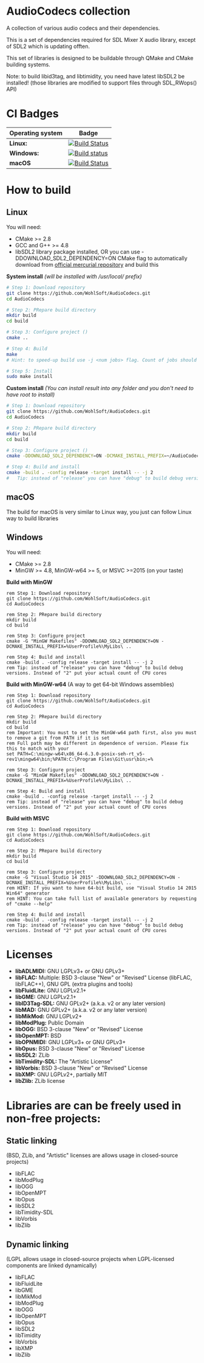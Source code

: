 # AudioCodecs collection

A collection of various audio codecs and their dependencies.

This is a set of dependencies required for SDL Mixer X audio library, except of SDL2 which is updating offten.

This set of libraries is designed to be buildable through QMake and CMake building systems.

Note: to build libid3tag, and libtimidity, you need have latest libSDL2 be installed! (those libraries are modified to support files through SDL_RWops() API)

# CI Badges

| Operating system | Badge |
|-------------|--------------------|
| **Linux:** | [![Build Status](https://semaphoreci.com/api/v1/wohlstand/audiocodecs/branches/master/shields_badge.svg)](https://semaphoreci.com/wohlstand/audiocodecs) |
| **Windows:** | [![Build status](https://ci.appveyor.com/api/projects/status/fjmpe4luqbll8x6l?svg=true)](https://ci.appveyor.com/project/Wohlstand/audiocodecs) |
| **macOS** | [![Build Status](https://travis-ci.org/WohlSoft/AudioCodecs.svg?branch=master)](https://travis-ci.org/WohlSoft/AudioCodecs) |

# How to build

## Linux
You will need:
* CMake >= 2.8
* GCC and G++ >= 4.8
* libSDL2 library package installed, OR you can use -DDOWNLOAD_SDL2_DEPENDENCY=ON CMake flag to automatically download from [official mercurial repository](https://hg.libsdl.org/SDL/) and build this

**System install** _(will be installed with /usr/local/ prefix)_
```bash
# Step 1: Download repository
git clone https://github.com/WohlSoft/AudioCodecs.git
cd AudioCodecs

# Step 2: PRepare build directory
mkdir build
cd build

# Step 3: Configure project ()
cmake ..

# Step 4: Build
make
# Hint: to speed-up build use -j <num jobs> flag. Count of jobs should be equal number of CPU cores

# Step 5: Install
sudo make install
```

**Custom install** _(You can install result into any folder and you don't need to have root to install)_
```bash
# Step 1: Download repository
git clone https://github.com/WohlSoft/AudioCodecs.git
cd AudioCodecs

# Step 2: PRepare build directory
mkdir build
cd build

# Step 3: Configure project ()
cmake -DDOWNLOAD_SDL2_DEPENDENCY=ON -DCMAKE_INSTALL_PREFIX=~/AudioCodecs/ ..

# Step 4: Build and install
cmake -build . -config release -target install -- -j 2
#   Tip: instead of "release" you can have "debug" to build debug versions. Instead of "2" put your actual count of CPU cores
```

## macOS
The build for macOS is very similar to Linux way, you just can follow Linux way to build libraries

## Windows
You will need:
* CMake >= 2.8
* MinGW >= 4.8, MinGW-w64 >= 5, or MSVC >=2015 (on your taste)

**Build with MinGW**
```winbatch
rem Step 1: Download repository
git clone https://github.com/WohlSoft/AudioCodecs.git
cd AudioCodecs

rem Step 2: PRepare build directory
mkdir build
cd build

rem Step 3: Configure project
cmake -G "MinGW Makefiles" -DDOWNLOAD_SDL2_DEPENDENCY=ON -DCMAKE_INSTALL_PREFIX=%UserProfile%\MyLibs\ ..

rem Step 4: Build and install
cmake -build . -config release -target install -- -j 2
rem Tip: instead of "release" you can have "debug" to build debug versions. Instead of "2" put your actual count of CPU cores
```

**Build with MinGW-w64** (A way to get 64-bit Windows assemblies)
```winbatch
rem Step 1: Download repository
git clone https://github.com/WohlSoft/AudioCodecs.git
cd AudioCodecs

rem Step 2: PRepare build directory
mkdir build
cd build
rem Important: You must to set the MinGW-w64 path first, also you must to remove a git from PATH if it is set
rem Full path may be different in dependence of version. Please fix this to match with your
set PATH=C:\mingw-w64\x86_64-6.3.0-posix-seh-rt_v5-rev1\mingw64\bin;%PATH:C:\Program Files\Git\usr\bin;=%

rem Step 3: Configure project
cmake -G "MinGW Makefiles" -DDOWNLOAD_SDL2_DEPENDENCY=ON -DCMAKE_INSTALL_PREFIX=%UserProfile%\MyLibs\ ..

rem Step 4: Build and install
cmake -build . -config release -target install -- -j 2
rem Tip: instead of "release" you can have "debug" to build debug versions. Instead of "2" put your actual count of CPU cores
```

**Build with MSVC**
```winbatch
rem Step 1: Download repository
git clone https://github.com/WohlSoft/AudioCodecs.git
cd AudioCodecs

rem Step 2: PRepare build directory
mkdir build
cd build

rem Step 3: Configure project
cmake -G "Visual Studio 14 2015" -DDOWNLOAD_SDL2_DEPENDENCY=ON -DCMAKE_INSTALL_PREFIX=%UserProfile%\MyLibs\ ..
rem HINT: If you want to have 64-bit build, use "Visual Studio 14 2015 Win64" generator
rem HINT: You can take full list of available generators by requesting of "cmake --help"

rem Step 4: Build and install
cmake -build . -config release -target install -- -j 2
rem Tip: instead of "release" you can have "debug" to build debug versions. Instead of "2" put your actual count of CPU cores
```


# Licenses
* **libADLMIDI:** GNU LGPLv3+ or GNU GPLv3+
* **libFLAC:** Multiple: BSD 3-clause "New" or "Revised" License (libFLAC, libFLAC++), GNU GPL (extra plugins and tools)
* **libFluidLite:** GNU LGPLv2.1+
* **libGME:** GNU LGPLv2.1+
* **libID3Tag-SDL:** GNU GPLv2+ (a.k.a. v2 or any later version)
* **libMAD:** GNU GPLv2+ (a.k.a. v2 or any later version)
* **libMikMod:** GNU LGPLv2+
* **libModPlug:** Public Domain
* **libOGG:** BSD 3-clause "New" or "Revised" License
* **libOpenMPT:** BSD
* **libOPNMIDI:** GNU LGPLv3+ or GNU GPLv3+
* **libOpus:** BSD 3-clause "New" or "Revised" License
* **libSDL2:** ZLib
* **libTimidity-SDL:** The "Artistic License"
* **libVorbis:** BSD 3-clause "New" or "Revised" License
* **libXMP:** GNU LGPLv2+, partially MIT
* **libZlib:** ZLib license

# Libraries are can be freely used in non-free projects:

## Static linking
(BSD, ZLib, and "Artistic" licenses are allows usage in closed-source projects)
* libFLAC
* libModPlug
* libOGG
* libOpenMPT
* libOpus
* libSDL2
* libTimidity-SDL
* libVorbis
* libZlib

## Dynamic linking
(LGPL allows usage in closed-source projects when LGPL-licensed components are linked dynamically)
* libFLAC
* libFluidLite
* libGME
* libMikMod
* libModPlug
* libOGG
* libOpenMPT
* libOpus
* libSDL2
* libTimidity
* libVorbis
* libXMP
* libZlib

